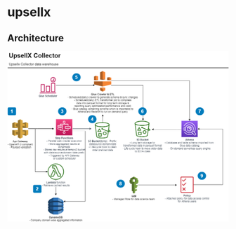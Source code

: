 # upsellx

## Architecture

![App Architecture](https://raw.githubusercontent.com/k-hasan-19/upsellx/master/images/UpSellx.png)
